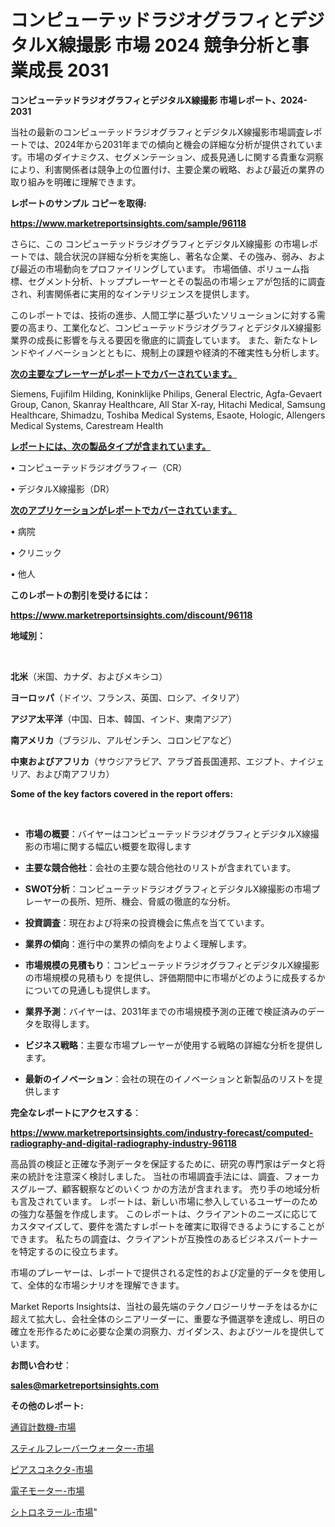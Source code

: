 # コンピューテッドラジオグラフィとデジタルX線撮影 市場 2024 競争分析と事業成長 2031

<strong>コンピューテッドラジオグラフィとデジタルX線撮影 市場レポート、2024-2031</strong>

当社の最新のコンピューテッドラジオグラフィとデジタルX線撮影市場調査レポートでは、2024年から2031年までの傾向と機会の詳細な分析が提供されています。市場のダイナミクス、セグメンテーション、成長見通しに関する貴重な洞察により、利害関係者は競争上の位置付け、主要企業の戦略、および最近の業界の取り組みを明確に理解できます。



<strong>レポートのサンプル コピーを取得:</strong> <a href=https://www.marketreportsinsights.com/sample/96118>

<strong><u>https://www.marketreportsinsights.com/sample/96118</u></strong></a>

さらに、この コンピューテッドラジオグラフィとデジタルX線撮影 の市場レポートでは、競合状況の詳細な分析を実施し、著名な企業、その強み、弱み、および最近の市場動向をプロファイリングしています。 市場価値、ボリューム指標、セグメント分析、トッププレーヤーとその製品の市場シェアが包括的に調査され、利害関係者に実用的なインテリジェンスを提供します。

このレポートでは、技術の進歩、人間工学に基づいたソリューションに対する需要の高まり、工業化など、コンピューテッドラジオグラフィとデジタルX線撮影 業界の成長に影響を与える要因を徹底的に調査しています。 また、新たなトレンドやイノベーションとともに、規制上の課題や経済的不確実性も分析します。



<strong><u>次の主要なプレーヤーがレポートでカバーされています。</u></strong>

Siemens, Fujifilm Hilding, Koninklijke Philips, General Electric, Agfa-Gevaert Group, Canon, Skanray Healthcare, All Star X-ray, Hitachi Medical, Samsung Healthcare, Shimadzu, Toshiba Medical Systems, Esaote, Hologic, Allengers Medical Systems, Carestream Health



<strong><u><b>レポートには、次の製品タイプが含まれています。</b></u></strong>

• コンピューテッドラジオグラフィー（CR）

• デジタルX線撮影（DR）



<strong><u><b>次のアプリケーションがレポートでカバーされています。</b></u></strong>

• 病院

• クリニック

• 他人



<strong><b>このレポートの割引を受けるには：</b></strong>

<a href=https://www.marketreportsinsights.com/discount/96118>

<strong><u>https://www.marketreportsinsights.com/discount/96118</u></strong></a>



<strong>地域別：</strong>

<strong> </strong>



<strong>北米</strong>（米国、カナダ、およびメキシコ）



<strong>ヨーロッパ</strong>（ドイツ、フランス、英国、ロシア、イタリア）



<strong>アジア太平洋</strong>（中国、日本、韓国、インド、東南アジア）



<strong>南アメリカ</strong>（ブラジル、アルゼンチン、コロンビアなど）



<strong>中東およびアフリカ</strong>（サウジアラビア、アラブ首長国連邦、エジプト、ナイジェリア、および南アフリカ）



<strong>Some of the key factors covered in the report offers:</strong>

<strong> </strong>
<ul>
  <li>

<strong>市場の概要</strong>：バイヤーはコンピューテッドラジオグラフィとデジタルX線撮影の市場に関する幅広い概要を取得します</li>
  <li>

<strong>主要な競合他社</strong>：会社の主要な競合他社のリストが含まれています。</li>
  <li>

<strong>SWOT分析</strong>：コンピューテッドラジオグラフィとデジタルX線撮影の市場プレーヤーの長所、短所、機会、脅威の徹底的な分析。</li>
  <li>

<strong>投資調査</strong>：現在および将来の投資機会に焦点を当てています。</li>
  <li>

<strong>業界の傾向</strong>：進行中の業界の傾向をよりよく理解します。</li>
  <li>

<strong>市場規模の見積もり</strong>：コンピューテッドラジオグラフィとデジタルX線撮影の市場規模の見積もり を提供し、評価期間中に市場がどのように成長するかについての見通しも提供します。</li>
  <li>

<strong>業界予測</strong>：バイヤーは、2031年までの市場規模予測の正確で検証済みのデータを取得します。</li>
  <li>

<strong>ビジネス戦略</strong>：主要な市場プレーヤーが使用する戦略の詳細な分析を提供します。</li>
  <li>

<strong>最新のイノベーション</strong>：会社の現在のイノベーションと新製品のリストを提供します</li>
</ul>


<strong>完全なレポートにアクセスする</strong>：

<a href=https://www.marketreportsinsights.com/industry-forecast/computed-radiography-and-digital-radiography-industry-96118>

<strong><u>https://www.marketreportsinsights.com/industry-forecast/computed-radiography-and-digital-radiography-industry-96118</u></strong></a>

高品質の検証と正確な予測データを保証するために、研究の専門家はデータと将来の統計を注意深く検討しました。 当社の市場調査手法には、調査、フォーカスグループ、顧客観察などのいくつ かの方法が含まれます。 売り手の地域分析も言及されています。 レポートは、新しい市場に参入しているユーザーのための強力な基盤を作成します。 このレポートは、クライアントのニーズに応じてカスタマイズして、要件を満たすレポートを確実に取得できるようにすることができます。 私たちの調査は、クライアントが互換性のあるビジネスパートナーを特定するのに役立ちます。

市場のプレーヤーは、レポートで提供される定性的および定量的データを使用して、全体的な市場シナリオを理解できます。

Market Reports Insightsは、当社の最先端のテクノロジーリサーチをはるかに超えて拡大し、会社全体のシニアリーダーに、重要な予備選挙を達成し、明日の確立を形作るために必要な企業の洞察力、ガイダンス、およびツールを提供しています。



<strong><b>お問い合わせ</b></strong>：

<a href=mailto:sales@marketreportsinsights.com>

<strong><u>sales@marketreportsinsights.com</u></strong></a>



<strong>その他のレポート:</strong>

<a href=https://www.linkedin.com/pulse/通貨計数機-市場-2023-新興市場-将来の動向と市場需要-2030-analytics-achievers-24-analysis-vhfef/>通貨計数機-市場</a>

<a href=https://www.linkedin.com/pulse/スティルフレーバーウォーター-市場-2023-競争分析と事業成長-2030-pr-news-hub-19zgf/>スティルフレーバーウォーター-市場</a>

<a href=https://www.linkedin.com/pulse/ピアスコネクタ-市場-2023-新興市場-将来の動向と市場需要-2030-9f0ef/>ピアスコネクタ-市場</a>

<a href=https://www.linkedin.com/pulse/電子モーター-市場-2023-総合分析と事業成長戦略-2030-data-dive-discoveries-24-analysis-jjx1f/>電子モーター-市場</a>

<a href=https://www.linkedin.com/pulse/シトロネラール-市場-2023-総合分析と事業成長戦略-2030-data-dive-discoveries-24-analysis-dkfhf/>シトロネラール-市場</a>"
